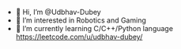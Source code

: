 - 👋 Hi, I’m @Udbhav-Dubey
- 👀 I’m interested in Robotics and Gaming
- 🌱 I’m currently learning C/C++/Python language 
https://leetcode.com/u/udbhav-dubey/

